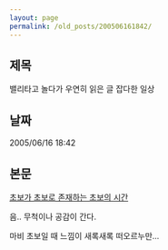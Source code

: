 ```yaml
---
layout: page
permalink: /old_posts/200506161842/
---
```


## 제목
밸리타고 놀다가 우연히 읽은 글 잡다한 일상

## 날짜
2005/06/16 18:42

## 본문
<a href="http://arisnan.egloos.com/1441199" target="_NEW">초보가 초보로 존재하는 초보의 시간</a>

음.. 무척이나 공감이 간다.

마비 초보일 때 느낌이 새록새록 떠오르누만...